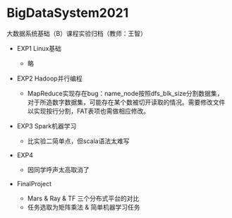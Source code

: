 # BigDataSystem2021
大数据系统基础（B）课程实验归档（教师：王智）

* EXP1 Linux基础
  * 略
* EXP2 Hadoop并行编程
  * MapReduce实现存在bug：name_node按照dfs_blk_size分割数据集，对于所造数字数据集，可能存在某个数被切开读取的情况。需要修改文件以实现按行分割，FAT表项也需做相应修改。
* EXP3 Spark机器学习
  * 比实验二简单点，但scala语法太难写
* EXP4 
  * 因同学呼声太高取消了

* FinalProject
  * Mars & Ray & TF 三个分布式平台的对比
  * 任务选取为矩阵乘法 & 简单机器学习任务
